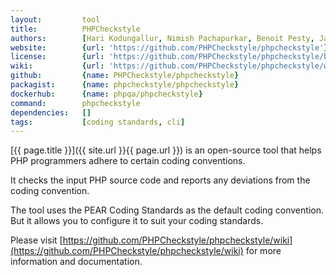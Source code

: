 ```yaml
---
layout:         tool
title:          PHPCheckstyle
authors:        [Hari Kodungallur, Nimish Pachapurkar, Benoit Pesty, James Brooks, Marcin Kurczewski]
website:        {url: 'https://github.com/PHPCheckstyle/phpcheckstyle'}
license:        {url: 'https://github.com/PHPCheckstyle/phpcheckstyle/blob/master/LICENSE.txt', label: 'Open Software License version 2.1'}
wiki:           {url: 'https://github.com/PHPCheckstyle/phpcheckstyle/wiki'}
github:         {name: PHPCheckstyle/phpcheckstyle}
packagist:      {name: phpcheckstyle/phpcheckstyle}               
dockerhub:      {name: phpqa/phpcheckstyle}     
command:        phpcheckstyle
dependencies:   []
tags:           [coding standards, cli] 
---
```


[{{ page.title }}]({{ site.url }}{{ page.url }}) is an open-source tool that helps PHP programmers adhere to certain coding conventions.
 
<!--more-->

It checks the input PHP source code and reports any deviations from the coding convention.

The tool uses the PEAR Coding Standards as the default coding convention. 
But it allows you to configure it to suit your coding standards.

Please visit [https://github.com/PHPCheckstyle/phpcheckstyle/wiki](https://github.com/PHPCheckstyle/phpcheckstyle/wiki) for
more information and documentation.
